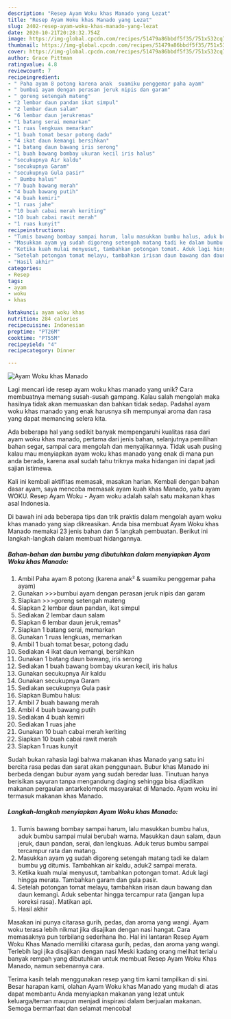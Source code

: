 ```yaml
---
description: "Resep Ayam Woku khas Manado yang Lezat"
title: "Resep Ayam Woku khas Manado yang Lezat"
slug: 2402-resep-ayam-woku-khas-manado-yang-lezat
date: 2020-10-21T20:28:32.754Z
image: https://img-global.cpcdn.com/recipes/51479a86bbdf5f35/751x532cq70/ayam-woku-khas-manado-foto-resep-utama.jpg
thumbnail: https://img-global.cpcdn.com/recipes/51479a86bbdf5f35/751x532cq70/ayam-woku-khas-manado-foto-resep-utama.jpg
cover: https://img-global.cpcdn.com/recipes/51479a86bbdf5f35/751x532cq70/ayam-woku-khas-manado-foto-resep-utama.jpg
author: Grace Pittman
ratingvalue: 4.8
reviewcount: 7
recipeingredient:
- " Paha ayam 8 potong karena anak  suamiku penggemar paha ayam"
- " bumbui ayam dengan perasan jeruk nipis dan garam"
- " goreng setengah mateng"
- "2 lembar daun pandan ikat simpul"
- "2 lembar daun salam"
- "6 lembar daun jerukremas"
- "1 batang serai memarkan"
- "1 ruas lengkuas memarkan"
- "1 buah tomat besar potong dadu"
- "4 ikat daun kemangi bersihkan"
- "1 batang daun bawang iris serong"
- "1 buah bawang bombay ukuran kecil iris halus"
- "secukupnya Air kaldu"
- "secukupnya Garam"
- "secukupnya Gula pasir"
- " Bumbu halus"
- "7 buah bawang merah"
- "4 buah bawang putih"
- "4 buah kemiri"
- "1 ruas jahe"
- "10 buah cabai merah keriting"
- "10 buah cabai rawit merah"
- "1 ruas kunyit"
recipeinstructions:
- "Tumis bawang bombay sampai harum, lalu masukkan bumbu halus, aduk bumbu sampai mulai berubah warna. Masukkan daun salam, daun jeruk, daun pandan, serai, dan lengkuas. Aduk terus bumbu sampai tercampur rata dan matang."
- "Masukkan ayam yg sudah digoreng setengah matang tadi ke dalam bumbu yg ditumis. Tambahkan air kaldu, aduk2 sampai merata."
- "Ketika kuah mulai menyusut, tambahkan potongan tomat. Aduk lagi hingga merata. Tambahkan garam dan gula pasir."
- "Setelah potongan tomat melayu, tambahkan irisan daun bawang dan daun kemangi. Aduk sebentar hingga tercampur rata (jangan lupa koreksi rasa). Matikan api."
- "Hasil akhir"
categories:
- Resep
tags:
- ayam
- woku
- khas

katakunci: ayam woku khas 
nutrition: 284 calories
recipecuisine: Indonesian
preptime: "PT26M"
cooktime: "PT55M"
recipeyield: "4"
recipecategory: Dinner

---
```



![Ayam Woku khas Manado](https://img-global.cpcdn.com/recipes/51479a86bbdf5f35/751x532cq70/ayam-woku-khas-manado-foto-resep-utama.jpg)

Lagi mencari ide resep ayam woku khas manado yang unik? Cara membuatnya memang susah-susah gampang. Kalau salah mengolah maka hasilnya tidak akan memuaskan dan bahkan tidak sedap. Padahal ayam woku khas manado yang enak harusnya sih mempunyai aroma dan rasa yang dapat memancing selera kita.

Ada beberapa hal yang sedikit banyak mempengaruhi kualitas rasa dari ayam woku khas manado, pertama dari jenis bahan, selanjutnya pemilihan bahan segar, sampai cara mengolah dan menyajikannya. Tidak usah pusing kalau mau menyiapkan ayam woku khas manado yang enak di mana pun anda berada, karena asal sudah tahu triknya maka hidangan ini dapat jadi sajian istimewa.

Kali ini kembali aktifitas memasak, masakan harian. Kembali dengan bahan dasar ayam, saya mencoba memasak ayam kuah khas Manado, yaitu ayam WOKU. Resep Ayam Woku - Ayam woku adalah salah satu makanan khas asal Indonesia.


Di bawah ini ada beberapa tips dan trik praktis dalam mengolah ayam woku khas manado yang siap dikreasikan. Anda bisa membuat Ayam Woku khas Manado memakai 23 jenis bahan dan 5 langkah pembuatan. Berikut ini langkah-langkah dalam membuat hidangannya.

<!--inarticleads1-->

##### Bahan-bahan dan bumbu yang dibutuhkan dalam menyiapkan Ayam Woku khas Manado:

1. Ambil  Paha ayam 8 potong (karena anak² &amp; suamiku penggemar paha ayam)
1. Gunakan  &gt;&gt;&gt;bumbui ayam dengan perasan jeruk nipis dan garam
1. Siapkan  &gt;&gt;&gt;goreng setengah mateng
1. Siapkan 2 lembar daun pandan, ikat simpul
1. Sediakan 2 lembar daun salam
1. Siapkan 6 lembar daun jeruk,remas²
1. Siapkan 1 batang serai, memarkan
1. Gunakan 1 ruas lengkuas, memarkan
1. Ambil 1 buah tomat besar, potong dadu
1. Sediakan 4 ikat daun kemangi, bersihkan
1. Gunakan 1 batang daun bawang, iris serong
1. Sediakan 1 buah bawang bombay ukuran kecil, iris halus
1. Gunakan secukupnya Air kaldu
1. Gunakan secukupnya Garam
1. Sediakan secukupnya Gula pasir
1. Siapkan  Bumbu halus:
1. Ambil 7 buah bawang merah
1. Ambil 4 buah bawang putih
1. Sediakan 4 buah kemiri
1. Sediakan 1 ruas jahe
1. Gunakan 10 buah cabai merah keriting
1. Siapkan 10 buah cabai rawit merah
1. Siapkan 1 ruas kunyit


Sudah bukan rahasia lagi bahwa makanan khas Manado yang satu ini bercita rasa pedas dan sarat akan penggunaan. Bubur khas Manado ini berbeda dengan bubur ayam yang sudah beredar luas. Tinutuan hanya berisikan sayuran tanpa mengandung daging sehingga bisa dijadikan makanan pergaulan antarkelompok masyarakat di Manado. Ayam woku ini termasuk makanan khas Manado. 

<!--inarticleads2-->

##### Langkah-langkah menyiapkan Ayam Woku khas Manado:

1. Tumis bawang bombay sampai harum, lalu masukkan bumbu halus, aduk bumbu sampai mulai berubah warna. Masukkan daun salam, daun jeruk, daun pandan, serai, dan lengkuas. Aduk terus bumbu sampai tercampur rata dan matang.
1. Masukkan ayam yg sudah digoreng setengah matang tadi ke dalam bumbu yg ditumis. Tambahkan air kaldu, aduk2 sampai merata.
1. Ketika kuah mulai menyusut, tambahkan potongan tomat. Aduk lagi hingga merata. Tambahkan garam dan gula pasir.
1. Setelah potongan tomat melayu, tambahkan irisan daun bawang dan daun kemangi. Aduk sebentar hingga tercampur rata (jangan lupa koreksi rasa). Matikan api.
1. Hasil akhir


Masakan ini punya citarasa gurih, pedas, dan aroma yang wangi. Ayam woku terasa lebih nikmat jika disajikan dengan nasi hangat. Cara memasaknya pun terbilang sederhana lho. Hal ini lantaran Resep Ayam Woku Khas Manado memiliki citarasa gurih, pedas, dan aroma yang wangi. Terlebih lagi jika disajikan dengan nasi Meski kadang orang melihat terlalu banyak rempah yang dibutuhkan untuk membuat Resep Ayam Woku Khas Manado, namun sebenarnya cara. 

Terima kasih telah menggunakan resep yang tim kami tampilkan di sini. Besar harapan kami, olahan Ayam Woku khas Manado yang mudah di atas dapat membantu Anda menyiapkan makanan yang lezat untuk keluarga/teman maupun menjadi inspirasi dalam berjualan makanan. Semoga bermanfaat dan selamat mencoba!
